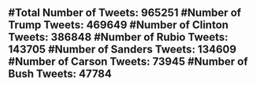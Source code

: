 #Total Number of Tweets: 965251 
#Number of Trump Tweets: 469649
#Number of Clinton Tweets: 386848
#Number of Rubio Tweets: 143705
#Number of Sanders Tweets: 134609
#Number of Carson Tweets: 73945
#Number of Bush Tweets: 47784
---
